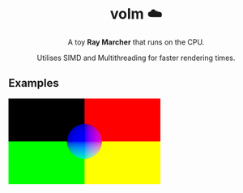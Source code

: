 <div align="center">

# volm ☁️


A toy **Ray Marcher** that runs on the CPU.

Utilises SIMD and Multithreading for faster rendering times.

</div>

## Examples

<img src="simple.png" alt="simple.rs" width="300"/>
